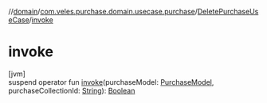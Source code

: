 //[domain](../../../index.md)/[com.veles.purchase.domain.usecase.purchase](../index.md)/[DeletePurchaseUseCase](index.md)/[invoke](invoke.md)

# invoke

[jvm]\
suspend operator fun [invoke](invoke.md)(purchaseModel: [PurchaseModel](../../com.veles.purchase.domain.model.purchase/-purchase-model/index.md), purchaseCollectionId: [String](https://kotlinlang.org/api/latest/jvm/stdlib/kotlin/-string/index.html)): [Boolean](https://kotlinlang.org/api/latest/jvm/stdlib/kotlin/-boolean/index.html)
